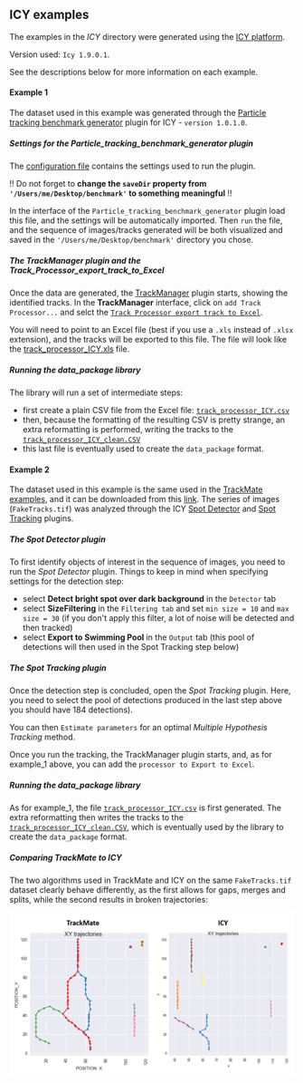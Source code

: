 ## ICY examples

The examples in the *ICY* directory were generated using the [ICY platform](http://icy.bioimageanalysis.org/).

Version used: `Icy 1.9.0.1`.

See the descriptions below for more information on each example.

#### Example 1
The dataset used in this example was generated through the [Particle tracking benchmark generator](http://icy.bioimageanalysis.org/plugin/Particle_tracking_benchmark_generator) plugin for ICY - `version 1.0.1.0`.

##### Settings for the Particle_tracking_benchmark_generator plugin
The [configuration file](example_1/particle_tracking_config.txt) contains the settings used to run the plugin.

!! Do not forget to **change the `saveDir` property from `'/Users/me/Desktop/benchmark'` to something meaningful** !!

In the interface of the `Particle_tracking_benchmark_generator` plugin load this file, and the settings will be automatically imported.
Then `run` the file, and the sequence of images/tracks generated will be both visualized and saved in the `'/Users/me/Desktop/benchmark'` directory you chose.

##### The TrackManager plugin and the Track_Processor_export_track_to_Excel
Once the data are generated, the [TrackManager](http://icy.bioimageanalysis.org/plugin/Track_Manager) plugin starts, showing the identified tracks.
In the **TrackManager** interface, click on  `add Track Processor...` and selct the [`Track Processor export track to Excel`](http://icy.bioimageanalysis.org/plugin/Track_Processor_export_track_to_Excel).

You will need to point to an Excel file (best if you use a `.xls` instead of `.xlsx` extension), and the tracks will be exported to this file.
The file will look like the [track_processor_ICY.xls](example_1/track_processor_ICY.xls) file.

##### Running the data_package library
The library will run a set of intermediate steps:
- first create a plain CSV file from the Excel file: [`track_processor_ICY.csv`](example_1/track_processor_ICY.csv)
- then, because the formatting of the resulting CSV is pretty strange, an extra reformatting is performed, writing the tracks to the [`track_processor_ICY_clean.CSV`](example_1/track_processor_ICY_clean.csv)
- this last file is eventually used to create the `data_package` format.

#### Example 2
The dataset used in this example is the same used in the [TrackMate examples](../TrackMate), and it can be downloaded from this [link](http://fiji.sc/samples/FakeTracks.tif).
The series of images (`FakeTracks.tif`) was analyzed through the ICY [Spot Detector](http://icy.bioimageanalysis.org/plugin/Spot_Detector) and [Spot Tracking](http://icy.bioimageanalysis.org/plugin/Spot_Tracking) plugins.

##### The Spot Detector plugin
To first identify objects of interest in the sequence of images, you need to run the *Spot Detector* plugin. Things to keep in mind when specifying settings for the detection step:

- select **Detect bright spot over dark background** in the `Detector` tab
- select **SizeFiltering** in the `Filtering tab` and set `min size = 10` and `max size = 30` (if you don't apply this filter, a lot of noise will be detected and then tracked)
- select **Export to Swimming Pool** in the `Output` tab (this pool of detections will then used in the Spot Tracking step below)

##### The Spot Tracking plugin
Once the detection step is concluded, open the *Spot Tracking* plugin.
Here, you need to select the pool of detections produced in the last step above you should have 184 detections).

You can then `Estimate parameters` for an optimal *Multiple Hypothesis Tracking* method.

Once you run the tracking, the TrackManager plugin starts, and, as for example_1 above, you can add the `processor to Export to Excel`.


##### Running the data_package library
As for example_1, the file [`track_processor_ICY.csv`](example_2/track_processor_ICY.csv) is first generated. The extra reformatting then writes the tracks to the [`track_processor_ICY_clean.CSV`](example_2/track_processor_ICY_clean.csv), which is eventually used by the library to create the `data_package` format.


##### Comparing TrackMate to ICY
The two algorithms used in TrackMate and ICY on the same `FakeTracks.tif` dataset clearly behave differently, as the first allows for gaps, merges and splits, while the second results in broken trajectories:

![comparison_TM_ICY](comparison_TM_ICY.png)

